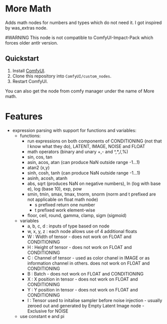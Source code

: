 # More Math

Adds math nodes for numbers and types which do not need it. I got inspired by was_extras node.

#WARNING This node is not compatible to ComfyUI-Impact-Pack which forces older antlr version.

## Quickstart

1. Install [ComfyUI](https://docs.comfy.org/get_started).
1. Clone this repository into `ComfyUI/custom_nodes`.
1. Restart ComfyUI.

You can also get the node from comfy manager under the name of More math.

# Features

- expression parsing with support for functions and variables:
  - functions:
    - run expressions on both components of CONDITIONING (not that I know what they do), LATENT, IMAGE, NOISE and FLOAT
    - math operators (binary and unary +,- and ^,*,/,%)
    - sin, cos, tan
    - asin, acos, atan (can produce NaN outside range -1...1)
    - atan2 (x,y)
    - sinh, cosh, tanh (can produce NaN outside range -1...1)
    - asinh, acosh, atanh
    - abs, sqrt (produces NaN on negative numbers), ln (log with base e), log (base 10), exp, pow
    - smin, tmin, smax, tmax, tnorm, snorm (norm and t prefixed are not applicable on float math node)
      - s prefixed return one number
      - t prefixed work element-wise
    - floor, ceil, round, gamma, clamp, sigm (sigmoid)
  - variables
    - a, b, c, d : inputs of type based on node
    - w, x, y, z : each node allows use of 4 additional floats
    - W : Width of tensor - does not work on FLOAT and CONDITIONING
    - H : Height of tensor - does not work on FLOAT and CONDITIONING
    - C : Channel of tensor - used as color chanel in IMAGE or as information channel in others. does not work on FLOAT and CONDITIONING
    - B : Batch - does not work on FLOAT and CONDITIONING
    - X : X position in tensor - does not work on FLOAT and CONDITIONING
    - Y : Y position in tensor - does not work on FLOAT and CONDITIONING
    - I : Tensor used to initalise sampler before noise injection - usually zeroed out and generated by Empty Latent Image node - Exclusive for NOISE
  - use constant e and pi
